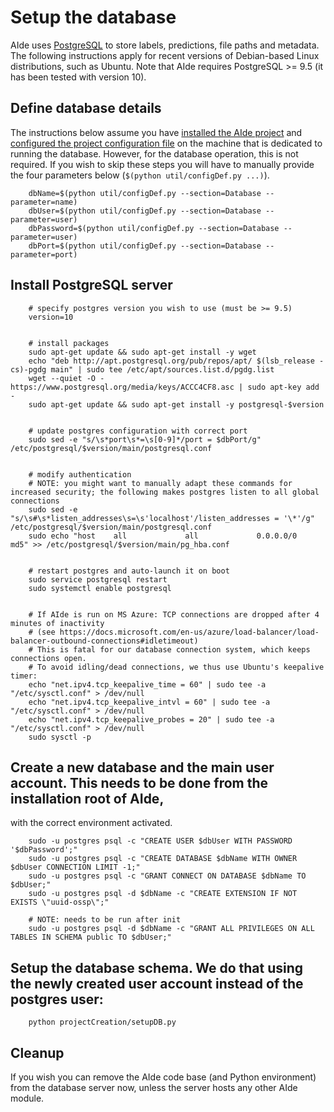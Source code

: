 # Setup the database

AIde uses [PostgreSQL](https://www.postgresql.org/) to store labels, predictions, file paths and metadata. The following instructions apply for recent versions of Debian-based Linux distributions, such as Ubuntu.
Note that AIde requires PostgreSQL >= 9.5 (it has been tested with version 10).




## Define database details

The instructions below assume you have [installed the AIde project](install.md) and [configured the project configuration file](configure_settings.md) on the machine that is dedicated to running the database.
However, for the database operation, this is not required. If you wish to skip these steps you will have to manually provide the four parameters below (`$(python util/configDef.py ...)`).

```
    dbName=$(python util/configDef.py --section=Database --parameter=name)
    dbUser=$(python util/configDef.py --section=Database --parameter=user)
    dbPassword=$(python util/configDef.py --section=Database --parameter=user)
    dbPort=$(python util/configDef.py --section=Database --parameter=port)
```


## Install PostgreSQL server

```
    # specify postgres version you wish to use (must be >= 9.5)
    version=10


    # install packages
    sudo apt-get update && sudo apt-get install -y wget
    echo "deb http://apt.postgresql.org/pub/repos/apt/ $(lsb_release -cs)-pgdg main" | sudo tee /etc/apt/sources.list.d/pgdg.list
    wget --quiet -O - https://www.postgresql.org/media/keys/ACCC4CF8.asc | sudo apt-key add -
    sudo apt-get update && sudo apt-get install -y postgresql-$version


    # update postgres configuration with correct port
    sudo sed -e "s/\s*port\s*=\s[0-9]*/port = $dbPort/g" /etc/postgresql/$version/main/postgresql.conf


    # modify authentication
    # NOTE: you might want to manually adapt these commands for increased security; the following makes postgres listen to all global connections
    sudo sed -e "s/\s#\s*listen_addresses\s=\s'localhost'/listen_addresses = '\*'/g" /etc/postgresql/$version/main/postgresql.conf
    sudo echo "host    all             all             0.0.0.0/0               md5" >> /etc/postgresql/$version/main/pg_hba.conf


    # restart postgres and auto-launch it on boot
    sudo service postgresql restart
    sudo systemctl enable postgresql


    # If AIde is run on MS Azure: TCP connections are dropped after 4 minutes of inactivity
    # (see https://docs.microsoft.com/en-us/azure/load-balancer/load-balancer-outbound-connections#idletimeout)
    # This is fatal for our database connection system, which keeps connections open.
    # To avoid idling/dead connections, we thus use Ubuntu's keepalive timer:
    echo "net.ipv4.tcp_keepalive_time = 60" | sudo tee -a "/etc/sysctl.conf" > /dev/null
    echo "net.ipv4.tcp_keepalive_intvl = 60" | sudo tee -a "/etc/sysctl.conf" > /dev/null
    echo "net.ipv4.tcp_keepalive_probes = 20" | sudo tee -a "/etc/sysctl.conf" > /dev/null
    sudo sysctl -p
```


## Create a new database and the main user account. This needs to be done from the installation root of AIde,
   with the correct environment activated.

```
    sudo -u postgres psql -c "CREATE USER $dbUser WITH PASSWORD '$dbPassword';"
    sudo -u postgres psql -c "CREATE DATABASE $dbName WITH OWNER $dbUser CONNECTION LIMIT -1;"
    sudo -u postgres psql -c "GRANT CONNECT ON DATABASE $dbName TO $dbUser;"
    sudo -u postgres psql -d $dbName -c "CREATE EXTENSION IF NOT EXISTS \"uuid-ossp\";"

    # NOTE: needs to be run after init
    sudo -u postgres psql -d $dbName -c "GRANT ALL PRIVILEGES ON ALL TABLES IN SCHEMA public TO $dbUser;"
```


## Setup the database schema. We do that using the newly created user account instead of the postgres user:

```
    python projectCreation/setupDB.py
```


## Cleanup

If you wish you can remove the AIde code base (and Python environment) from the database server now, unless the server hosts any other AIde module.